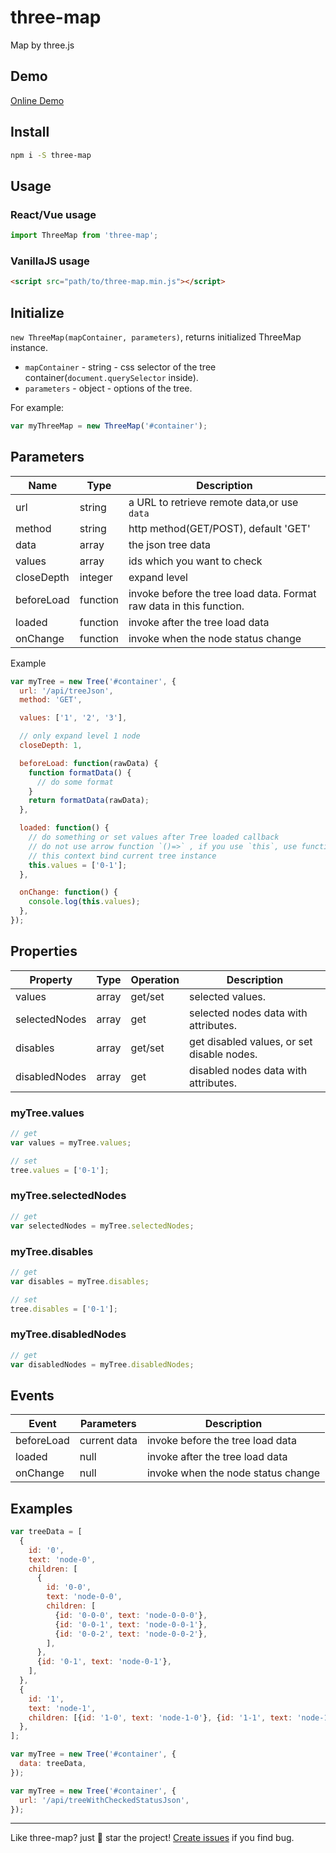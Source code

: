 # three-map

Map by three.js

## Demo

[Online Demo](https://iimmonica.github.io/three-map/)

## Install

```bash
npm i -S three-map
```

## Usage

### React/Vue usage

```js
import ThreeMap from 'three-map';
```

### VanillaJS usage

```html
<script src="path/to/three-map.min.js"></script>
```

## Initialize

`new ThreeMap(mapContainer, parameters)`, returns initialized ThreeMap instance.

* `mapContainer` - string - css selector of the tree container(`document.querySelector` inside).
* `parameters` - object - options of the tree.

For example:

```js
var myThreeMap = new ThreeMap('#container');
```

## Parameters

| Name       | Type     | Description                                                         |
| ---------- | -------- | ------------------------------------------------------------------- |
| url        | string   | a URL to retrieve remote data,or use `data`                         |
| method     | string   | http method(GET/POST), default 'GET'                                |
| data       | array    | the json tree data                                                  |
| values     | array    | ids which you want to check                                         |
| closeDepth | integer  | expand level                                                        |
| beforeLoad | function | invoke before the tree load data. Format raw data in this function. |
| loaded     | function | invoke after the tree load data                                     |
| onChange   | function | invoke when the node status change                                  |

Example

```js
var myTree = new Tree('#container', {
  url: '/api/treeJson',
  method: 'GET',

  values: ['1', '2', '3'],

  // only expand level 1 node
  closeDepth: 1,

  beforeLoad: function(rawData) {
    function formatData() {
      // do some format
    }
    return formatData(rawData);
  },

  loaded: function() {
    // do something or set values after Tree loaded callback
    // do not use arrow function `()=>` , if you use `this`, use function instead.
    // this context bind current tree instance
    this.values = ['0-1'];
  },

  onChange: function() {
    console.log(this.values);
  },
});
```

## Properties

| Property      | Type  | Operation | Description                                |
| ------------- | ----- | --------- | ------------------------------------------ |
| values        | array | get/set   | selected values.                           |
| selectedNodes | array | get       | selected nodes data with attributes.       |
| disables      | array | get/set   | get disabled values, or set disable nodes. |
| disabledNodes | array | get       | disabled nodes data with attributes.       |

### myTree.values

```js
// get
var values = myTree.values;

// set
tree.values = ['0-1'];
```

### myTree.selectedNodes

```js
// get
var selectedNodes = myTree.selectedNodes;
```

### myTree.disables

```js
// get
var disables = myTree.disables;

// set
tree.disables = ['0-1'];
```

### myTree.disabledNodes

```js
// get
var disabledNodes = myTree.disabledNodes;
```

## Events

| Event      | Parameters   | Description                        |
| ---------- | ------------ | ---------------------------------- |
| beforeLoad | current data | invoke before the tree load data   |
| loaded     | null         | invoke after the tree load data    |
| onChange   | null         | invoke when the node status change |

## Examples

```js
var treeData = [
  {
    id: '0',
    text: 'node-0',
    children: [
      {
        id: '0-0',
        text: 'node-0-0',
        children: [
          {id: '0-0-0', text: 'node-0-0-0'},
          {id: '0-0-1', text: 'node-0-0-1'},
          {id: '0-0-2', text: 'node-0-0-2'},
        ],
      },
      {id: '0-1', text: 'node-0-1'},
    ],
  },
  {
    id: '1',
    text: 'node-1',
    children: [{id: '1-0', text: 'node-1-0'}, {id: '1-1', text: 'node-1-1'}],
  },
];

var myTree = new Tree('#container', {
  data: treeData,
});

var myTree = new Tree('#container', {
  url: '/api/treeWithCheckedStatusJson',
});
```

---

Like three-map? just 🌟 star the project!
[Create issues](https://github.com/iimmonica/three-map/issues) if you find bug.
